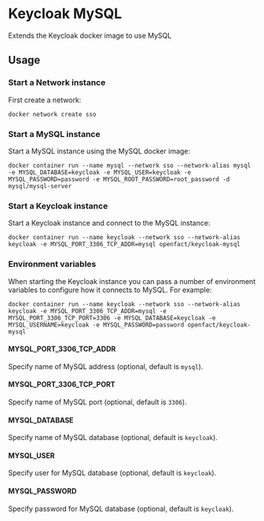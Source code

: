 # Keycloak MySQL

Extends the Keycloak docker image to use MySQL

## Usage

### Start a Network instance

First create a network:

    docker network create sso

### Start a MySQL instance

Start a MySQL instance using the MySQL docker image:

    docker container run --name mysql --network sso --network-alias mysql -e MYSQL_DATABASE=keycloak -e MYSQL_USER=keycloak -e MYSQL_PASSWORD=password -e MYSQL_ROOT_PASSWORD=root_password -d mysql/mysql-server

### Start a Keycloak instance

Start a Keycloak instance and connect to the MySQL instance:

    docker container run --name keycloak --network sso --network-alias keycloak -e MYSQL_PORT_3306_TCP_ADDR=mysql openfact/keycloak-mysql

### Environment variables

When starting the Keycloak instance you can pass a number of environment variables to configure how it connects to MySQL. For example:

    docker container run --name keycloak --network sso --network-alias keycloak -e MYSQL_PORT_3306_TCP_ADDR=mysql -e MYSQL_PORT_3306_TCP_PORT=3306 -e MYSQL_DATABASE=keycloak -e MYSQL_USERNAME=keycloak -e MYSQL_PASSWORD=password openfact/keycloak-mysql

#### MYSQL_PORT_3306_TCP_ADDR

Specify name of MySQL address (optional, default is `mysql`).

#### MYSQL_PORT_3306_TCP_PORT

Specify name of MySQL port (optional, default is `3306`).

#### MYSQL_DATABASE

Specify name of MySQL database (optional, default is `keycloak`).

#### MYSQL_USER

Specify user for MySQL database (optional, default is `keycloak`).

#### MYSQL_PASSWORD

Specify password for MySQL database (optional, default is `keycloak`).